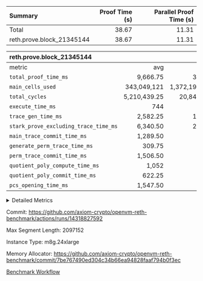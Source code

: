 | Summary | Proof Time (s) | Parallel Proof Time (s) |
|:---|---:|---:|
| Total |  38.67 |  11.31 |
| reth.prove.block_21345144 |  38.67 |  11.31 |


| reth.prove.block_21345144 |||||
|:---|---:|---:|---:|---:|
|metric|avg|sum|max|min|
| `total_proof_time_ms ` |  9,666.75 |  38,667 |  11,311 |  8,271 |
| `main_cells_used     ` |  343,049,121 |  1,372,196,484 |  481,873,354 |  248,890,548 |
| `total_cycles        ` |  5,210,439.25 |  20,841,757 |  6,307,955 |  3,748,517 |
| `execute_time_ms     ` |  744 |  2,976 |  868 |  510 |
| `trace_gen_time_ms   ` |  2,582.25 |  10,329 |  2,880 |  2,175 |
| `stark_prove_excluding_trace_time_ms` |  6,340.50 |  25,362 |  7,563 |  5,586 |
| `main_trace_commit_time_ms` |  1,289.50 |  5,158 |  1,587 |  1,101 |
| `generate_perm_trace_time_ms` |  309.75 |  1,239 |  362 |  249 |
| `perm_trace_commit_time_ms` |  1,506.50 |  6,026 |  1,807 |  1,213 |
| `quotient_poly_compute_time_ms` |  1,052 |  4,208 |  1,378 |  792 |
| `quotient_poly_commit_time_ms` |  622.25 |  2,489 |  699 |  493 |
| `pcs_opening_time_ms ` |  1,547.50 |  6,190 |  1,714 |  1,240 |



<details>
<summary>Detailed Metrics</summary>

| air_name | block_number | quotient_deg | interactions | constraints |
| --- | --- | --- | --- | --- |
| AccessAdapterAir<16> | 21345144 | 2 | 5 | 12 | 
| AccessAdapterAir<2> | 21345144 | 2 | 5 | 12 | 
| AccessAdapterAir<32> | 21345144 | 2 | 5 | 12 | 
| AccessAdapterAir<4> | 21345144 | 2 | 5 | 12 | 
| AccessAdapterAir<8> | 21345144 | 2 | 5 | 12 | 
| BitwiseOperationLookupAir<8> | 21345144 | 2 | 2 | 4 | 
| KeccakVmAir | 21345144 | 2 | 321 | 4,513 | 
| MemoryMerkleAir<8> | 21345144 | 2 | 4 | 39 | 
| PersistentBoundaryAir<8> | 21345144 | 2 | 3 | 7 | 
| PhantomAir | 21345144 | 2 | 3 | 5 | 
| Poseidon2PeripheryAir<BabyBearParameters>, 1> | 21345144 | 2 | 1 | 286 | 
| ProgramAir | 21345144 | 1 | 1 | 4 | 
| RangeTupleCheckerAir<2> | 21345144 | 1 | 1 | 4 | 
| Rv32HintStoreAir | 21345144 | 2 | 18 | 28 | 
| Sha256VmAir | 21345144 | 2 | 50 | 663 | 
| VariableRangeCheckerAir | 21345144 | 1 | 1 | 4 | 
| VmAirWrapper<Rv32BaseAluAdapterAir, BaseAluCoreAir<4, 8> | 21345144 | 2 | 20 | 37 | 
| VmAirWrapper<Rv32BaseAluAdapterAir, LessThanCoreAir<4, 8> | 21345144 | 2 | 18 | 40 | 
| VmAirWrapper<Rv32BaseAluAdapterAir, ShiftCoreAir<4, 8> | 21345144 | 2 | 24 | 91 | 
| VmAirWrapper<Rv32BranchAdapterAir, BranchEqualCoreAir<4> | 21345144 | 2 | 11 | 20 | 
| VmAirWrapper<Rv32BranchAdapterAir, BranchLessThanCoreAir<4, 8> | 21345144 | 2 | 13 | 35 | 
| VmAirWrapper<Rv32CondRdWriteAdapterAir, Rv32JalLuiCoreAir> | 21345144 | 2 | 10 | 18 | 
| VmAirWrapper<Rv32HeapAdapterAir<2, 32, 32>, BaseAluCoreAir<32, 8> | 21345144 | 2 | 61 | 126 | 
| VmAirWrapper<Rv32HeapAdapterAir<2, 32, 32>, LessThanCoreAir<32, 8> | 21345144 | 2 | 31 | 129 | 
| VmAirWrapper<Rv32HeapAdapterAir<2, 32, 32>, MultiplicationCoreAir<32, 8> | 21345144 | 2 | 61 | 57 | 
| VmAirWrapper<Rv32HeapAdapterAir<2, 32, 32>, ShiftCoreAir<32, 8> | 21345144 | 2 | 79 | 2,161 | 
| VmAirWrapper<Rv32HeapBranchAdapterAir<2, 32>, BranchEqualCoreAir<32> | 21345144 | 2 | 20 | 55 | 
| VmAirWrapper<Rv32HeapBranchAdapterAir<2, 32>, BranchLessThanCoreAir<32, 8> | 21345144 | 2 | 22 | 126 | 
| VmAirWrapper<Rv32IsEqualModAdapterAir<2, 1, 32, 32>, ModularIsEqualCoreAir<32, 4, 8> | 21345144 | 2 | 25 | 225 | 
| VmAirWrapper<Rv32IsEqualModAdapterAir<2, 3, 16, 48>, ModularIsEqualCoreAir<48, 4, 8> | 21345144 | 2 | 41 | 333 | 
| VmAirWrapper<Rv32JalrAdapterAir, Rv32JalrCoreAir> | 21345144 | 2 | 16 | 20 | 
| VmAirWrapper<Rv32LoadStoreAdapterAir, LoadSignExtendCoreAir<4, 8> | 21345144 | 2 | 18 | 33 | 
| VmAirWrapper<Rv32LoadStoreAdapterAir, LoadStoreCoreAir<4> | 21345144 | 2 | 17 | 40 | 
| VmAirWrapper<Rv32MultAdapterAir, DivRemCoreAir<4, 8> | 21345144 | 2 | 25 | 84 | 
| VmAirWrapper<Rv32MultAdapterAir, MulHCoreAir<4, 8> | 21345144 | 2 | 24 | 31 | 
| VmAirWrapper<Rv32MultAdapterAir, MultiplicationCoreAir<4, 8> | 21345144 | 2 | 19 | 19 | 
| VmAirWrapper<Rv32RdWriteAdapterAir, Rv32AuipcCoreAir> | 21345144 | 2 | 12 | 14 | 
| VmAirWrapper<Rv32VecHeapAdapterAir<1, 2, 2, 32, 32>, FieldExpressionCoreAir> | 21345144 | 2 | 415 | 480 | 
| VmAirWrapper<Rv32VecHeapAdapterAir<1, 6, 6, 16, 16>, FieldExpressionCoreAir> | 21345144 | 2 | 832 | 921 | 
| VmAirWrapper<Rv32VecHeapAdapterAir<2, 1, 1, 32, 32>, FieldExpressionCoreAir> | 21345144 | 2 | 158 | 190 | 
| VmAirWrapper<Rv32VecHeapAdapterAir<2, 2, 2, 32, 32>, FieldExpressionCoreAir> | 21345144 | 2 | 428 | 457 | 
| VmAirWrapper<Rv32VecHeapAdapterAir<2, 3, 3, 16, 16>, FieldExpressionCoreAir> | 21345144 | 2 | 246 | 288 | 
| VmAirWrapper<Rv32VecHeapAdapterAir<2, 6, 6, 16, 16>, FieldExpressionCoreAir> | 21345144 | 2 | 668 | 701 | 
| VmConnectorAir | 21345144 | 2 | 5 | 11 | 

| group | air_name | block_number | segment | rows | prep_cols | perm_cols | main_cols | cells |
| --- | --- | --- | --- | --- | --- | --- | --- | --- |
| reth.prove.block_21345144 | AccessAdapterAir<16> | 21345144 | 0 | 64 |  | 16 | 25 | 2,624 | 
| reth.prove.block_21345144 | AccessAdapterAir<16> | 21345144 | 1 | 65,536 |  | 16 | 25 | 2,686,976 | 
| reth.prove.block_21345144 | AccessAdapterAir<16> | 21345144 | 2 | 131,072 |  | 16 | 25 | 5,373,952 | 
| reth.prove.block_21345144 | AccessAdapterAir<16> | 21345144 | 3 | 32,768 |  | 16 | 25 | 1,343,488 | 
| reth.prove.block_21345144 | AccessAdapterAir<2> | 21345144 | 2 | 512 |  | 16 | 11 | 13,824 | 
| reth.prove.block_21345144 | AccessAdapterAir<2> | 21345144 | 3 | 32,768 |  | 16 | 11 | 884,736 | 
| reth.prove.block_21345144 | AccessAdapterAir<32> | 21345144 | 0 | 32 |  | 16 | 41 | 1,824 | 
| reth.prove.block_21345144 | AccessAdapterAir<32> | 21345144 | 1 | 32,768 |  | 16 | 41 | 1,867,776 | 
| reth.prove.block_21345144 | AccessAdapterAir<32> | 21345144 | 2 | 65,536 |  | 16 | 41 | 3,735,552 | 
| reth.prove.block_21345144 | AccessAdapterAir<32> | 21345144 | 3 | 16,384 |  | 16 | 41 | 933,888 | 
| reth.prove.block_21345144 | AccessAdapterAir<4> | 21345144 | 0 | 64 |  | 16 | 13 | 1,856 | 
| reth.prove.block_21345144 | AccessAdapterAir<4> | 21345144 | 2 | 256 |  | 16 | 13 | 7,424 | 
| reth.prove.block_21345144 | AccessAdapterAir<4> | 21345144 | 3 | 16,384 |  | 16 | 13 | 475,136 | 
| reth.prove.block_21345144 | AccessAdapterAir<8> | 21345144 | 0 | 262,144 |  | 16 | 17 | 8,650,752 | 
| reth.prove.block_21345144 | AccessAdapterAir<8> | 21345144 | 1 | 524,288 |  | 16 | 17 | 17,301,504 | 
| reth.prove.block_21345144 | AccessAdapterAir<8> | 21345144 | 2 | 524,288 |  | 16 | 17 | 17,301,504 | 
| reth.prove.block_21345144 | AccessAdapterAir<8> | 21345144 | 3 | 262,144 |  | 16 | 17 | 8,650,752 | 
| reth.prove.block_21345144 | BitwiseOperationLookupAir<8> | 21345144 | 0 | 65,536 | 3 | 8 | 2 | 655,360 | 
| reth.prove.block_21345144 | BitwiseOperationLookupAir<8> | 21345144 | 1 | 65,536 | 3 | 8 | 2 | 655,360 | 
| reth.prove.block_21345144 | BitwiseOperationLookupAir<8> | 21345144 | 2 | 65,536 | 3 | 8 | 2 | 655,360 | 
| reth.prove.block_21345144 | BitwiseOperationLookupAir<8> | 21345144 | 3 | 65,536 | 3 | 8 | 2 | 655,360 | 
| reth.prove.block_21345144 | KeccakVmAir | 21345144 | 0 | 1 |  | 1,056 | 3,163 | 4,219 | 
| reth.prove.block_21345144 | KeccakVmAir | 21345144 | 1 | 65,536 |  | 1,056 | 3,163 | 276,496,384 | 
| reth.prove.block_21345144 | KeccakVmAir | 21345144 | 2 | 4,096 |  | 1,056 | 3,163 | 17,281,024 | 
| reth.prove.block_21345144 | KeccakVmAir | 21345144 | 3 | 65,536 |  | 1,056 | 3,163 | 276,496,384 | 
| reth.prove.block_21345144 | MemoryMerkleAir<8> | 21345144 | 0 | 262,144 |  | 16 | 32 | 12,582,912 | 
| reth.prove.block_21345144 | MemoryMerkleAir<8> | 21345144 | 1 | 524,288 |  | 16 | 32 | 25,165,824 | 
| reth.prove.block_21345144 | MemoryMerkleAir<8> | 21345144 | 2 | 262,144 |  | 16 | 32 | 12,582,912 | 
| reth.prove.block_21345144 | MemoryMerkleAir<8> | 21345144 | 3 | 524,288 |  | 16 | 32 | 25,165,824 | 
| reth.prove.block_21345144 | PersistentBoundaryAir<8> | 21345144 | 0 | 262,144 |  | 12 | 20 | 8,388,608 | 
| reth.prove.block_21345144 | PersistentBoundaryAir<8> | 21345144 | 1 | 524,288 |  | 12 | 20 | 16,777,216 | 
| reth.prove.block_21345144 | PersistentBoundaryAir<8> | 21345144 | 2 | 262,144 |  | 12 | 20 | 8,388,608 | 
| reth.prove.block_21345144 | PersistentBoundaryAir<8> | 21345144 | 3 | 262,144 |  | 12 | 20 | 8,388,608 | 
| reth.prove.block_21345144 | PhantomAir | 21345144 | 0 | 4 |  | 12 | 6 | 72 | 
| reth.prove.block_21345144 | PhantomAir | 21345144 | 1 | 32 |  | 12 | 6 | 576 | 
| reth.prove.block_21345144 | PhantomAir | 21345144 | 2 | 1 |  | 12 | 6 | 18 | 
| reth.prove.block_21345144 | PhantomAir | 21345144 | 3 | 8 |  | 12 | 6 | 144 | 
| reth.prove.block_21345144 | Poseidon2PeripheryAir<BabyBearParameters>, 1> | 21345144 | 0 | 262,144 |  | 8 | 300 | 80,740,352 | 
| reth.prove.block_21345144 | Poseidon2PeripheryAir<BabyBearParameters>, 1> | 21345144 | 1 | 262,144 |  | 8 | 300 | 80,740,352 | 
| reth.prove.block_21345144 | Poseidon2PeripheryAir<BabyBearParameters>, 1> | 21345144 | 2 | 131,072 |  | 8 | 300 | 40,370,176 | 
| reth.prove.block_21345144 | Poseidon2PeripheryAir<BabyBearParameters>, 1> | 21345144 | 3 | 262,144 |  | 8 | 300 | 80,740,352 | 
| reth.prove.block_21345144 | ProgramAir | 21345144 | 0 | 524,288 |  | 8 | 10 | 9,437,184 | 
| reth.prove.block_21345144 | ProgramAir | 21345144 | 1 | 524,288 |  | 8 | 10 | 9,437,184 | 
| reth.prove.block_21345144 | ProgramAir | 21345144 | 2 | 524,288 |  | 8 | 10 | 9,437,184 | 
| reth.prove.block_21345144 | ProgramAir | 21345144 | 3 | 524,288 |  | 8 | 10 | 9,437,184 | 
| reth.prove.block_21345144 | RangeTupleCheckerAir<2> | 21345144 | 0 | 2,097,152 | 2 | 8 | 1 | 18,874,368 | 
| reth.prove.block_21345144 | RangeTupleCheckerAir<2> | 21345144 | 1 | 2,097,152 | 2 | 8 | 1 | 18,874,368 | 
| reth.prove.block_21345144 | RangeTupleCheckerAir<2> | 21345144 | 2 | 2,097,152 | 2 | 8 | 1 | 18,874,368 | 
| reth.prove.block_21345144 | RangeTupleCheckerAir<2> | 21345144 | 3 | 2,097,152 | 2 | 8 | 1 | 18,874,368 | 
| reth.prove.block_21345144 | Rv32HintStoreAir | 21345144 | 0 | 131,072 |  | 44 | 32 | 9,961,472 | 
| reth.prove.block_21345144 | Rv32HintStoreAir | 21345144 | 1 | 262,144 |  | 44 | 32 | 19,922,944 | 
| reth.prove.block_21345144 | VariableRangeCheckerAir | 21345144 | 0 | 262,144 | 2 | 8 | 1 | 2,359,296 | 
| reth.prove.block_21345144 | VariableRangeCheckerAir | 21345144 | 1 | 262,144 | 2 | 8 | 1 | 2,359,296 | 
| reth.prove.block_21345144 | VariableRangeCheckerAir | 21345144 | 2 | 262,144 | 2 | 8 | 1 | 2,359,296 | 
| reth.prove.block_21345144 | VariableRangeCheckerAir | 21345144 | 3 | 262,144 | 2 | 8 | 1 | 2,359,296 | 
| reth.prove.block_21345144 | VmAirWrapper<Rv32BaseAluAdapterAir, BaseAluCoreAir<4, 8> | 21345144 | 0 | 2,097,152 |  | 52 | 36 | 184,549,376 | 
| reth.prove.block_21345144 | VmAirWrapper<Rv32BaseAluAdapterAir, BaseAluCoreAir<4, 8> | 21345144 | 1 | 2,097,152 |  | 52 | 36 | 184,549,376 | 
| reth.prove.block_21345144 | VmAirWrapper<Rv32BaseAluAdapterAir, BaseAluCoreAir<4, 8> | 21345144 | 2 | 2,097,152 |  | 52 | 36 | 184,549,376 | 
| reth.prove.block_21345144 | VmAirWrapper<Rv32BaseAluAdapterAir, BaseAluCoreAir<4, 8> | 21345144 | 3 | 2,097,152 |  | 52 | 36 | 184,549,376 | 
| reth.prove.block_21345144 | VmAirWrapper<Rv32BaseAluAdapterAir, LessThanCoreAir<4, 8> | 21345144 | 0 | 131,072 |  | 40 | 37 | 10,092,544 | 
| reth.prove.block_21345144 | VmAirWrapper<Rv32BaseAluAdapterAir, LessThanCoreAir<4, 8> | 21345144 | 1 | 131,072 |  | 40 | 37 | 10,092,544 | 
| reth.prove.block_21345144 | VmAirWrapper<Rv32BaseAluAdapterAir, LessThanCoreAir<4, 8> | 21345144 | 2 | 131,072 |  | 40 | 37 | 10,092,544 | 
| reth.prove.block_21345144 | VmAirWrapper<Rv32BaseAluAdapterAir, LessThanCoreAir<4, 8> | 21345144 | 3 | 131,072 |  | 40 | 37 | 10,092,544 | 
| reth.prove.block_21345144 | VmAirWrapper<Rv32BaseAluAdapterAir, ShiftCoreAir<4, 8> | 21345144 | 0 | 262,144 |  | 52 | 53 | 27,525,120 | 
| reth.prove.block_21345144 | VmAirWrapper<Rv32BaseAluAdapterAir, ShiftCoreAir<4, 8> | 21345144 | 1 | 524,288 |  | 52 | 53 | 55,050,240 | 
| reth.prove.block_21345144 | VmAirWrapper<Rv32BaseAluAdapterAir, ShiftCoreAir<4, 8> | 21345144 | 2 | 524,288 |  | 52 | 53 | 55,050,240 | 
| reth.prove.block_21345144 | VmAirWrapper<Rv32BaseAluAdapterAir, ShiftCoreAir<4, 8> | 21345144 | 3 | 262,144 |  | 52 | 53 | 27,525,120 | 
| reth.prove.block_21345144 | VmAirWrapper<Rv32BranchAdapterAir, BranchEqualCoreAir<4> | 21345144 | 0 | 524,288 |  | 28 | 26 | 28,311,552 | 
| reth.prove.block_21345144 | VmAirWrapper<Rv32BranchAdapterAir, BranchEqualCoreAir<4> | 21345144 | 1 | 524,288 |  | 28 | 26 | 28,311,552 | 
| reth.prove.block_21345144 | VmAirWrapper<Rv32BranchAdapterAir, BranchEqualCoreAir<4> | 21345144 | 2 | 524,288 |  | 28 | 26 | 28,311,552 | 
| reth.prove.block_21345144 | VmAirWrapper<Rv32BranchAdapterAir, BranchEqualCoreAir<4> | 21345144 | 3 | 524,288 |  | 28 | 26 | 28,311,552 | 
| reth.prove.block_21345144 | VmAirWrapper<Rv32BranchAdapterAir, BranchLessThanCoreAir<4, 8> | 21345144 | 0 | 262,144 |  | 32 | 32 | 16,777,216 | 
| reth.prove.block_21345144 | VmAirWrapper<Rv32BranchAdapterAir, BranchLessThanCoreAir<4, 8> | 21345144 | 1 | 524,288 |  | 32 | 32 | 33,554,432 | 
| reth.prove.block_21345144 | VmAirWrapper<Rv32BranchAdapterAir, BranchLessThanCoreAir<4, 8> | 21345144 | 2 | 1,048,576 |  | 32 | 32 | 67,108,864 | 
| reth.prove.block_21345144 | VmAirWrapper<Rv32BranchAdapterAir, BranchLessThanCoreAir<4, 8> | 21345144 | 3 | 262,144 |  | 32 | 32 | 16,777,216 | 
| reth.prove.block_21345144 | VmAirWrapper<Rv32CondRdWriteAdapterAir, Rv32JalLuiCoreAir> | 21345144 | 0 | 262,144 |  | 28 | 18 | 12,058,624 | 
| reth.prove.block_21345144 | VmAirWrapper<Rv32CondRdWriteAdapterAir, Rv32JalLuiCoreAir> | 21345144 | 1 | 131,072 |  | 28 | 18 | 6,029,312 | 
| reth.prove.block_21345144 | VmAirWrapper<Rv32CondRdWriteAdapterAir, Rv32JalLuiCoreAir> | 21345144 | 2 | 131,072 |  | 28 | 18 | 6,029,312 | 
| reth.prove.block_21345144 | VmAirWrapper<Rv32CondRdWriteAdapterAir, Rv32JalLuiCoreAir> | 21345144 | 3 | 65,536 |  | 28 | 18 | 3,014,656 | 
| reth.prove.block_21345144 | VmAirWrapper<Rv32HeapAdapterAir<2, 32, 32>, BaseAluCoreAir<32, 8> | 21345144 | 1 | 1,024 |  | 192 | 168 | 368,640 | 
| reth.prove.block_21345144 | VmAirWrapper<Rv32HeapAdapterAir<2, 32, 32>, BaseAluCoreAir<32, 8> | 21345144 | 2 | 4,096 |  | 192 | 168 | 1,474,560 | 
| reth.prove.block_21345144 | VmAirWrapper<Rv32HeapAdapterAir<2, 32, 32>, BaseAluCoreAir<32, 8> | 21345144 | 3 | 2,048 |  | 192 | 168 | 737,280 | 
| reth.prove.block_21345144 | VmAirWrapper<Rv32HeapAdapterAir<2, 32, 32>, LessThanCoreAir<32, 8> | 21345144 | 1 | 256 |  | 68 | 169 | 60,672 | 
| reth.prove.block_21345144 | VmAirWrapper<Rv32HeapAdapterAir<2, 32, 32>, LessThanCoreAir<32, 8> | 21345144 | 2 | 2,048 |  | 68 | 169 | 485,376 | 
| reth.prove.block_21345144 | VmAirWrapper<Rv32HeapAdapterAir<2, 32, 32>, LessThanCoreAir<32, 8> | 21345144 | 3 | 512 |  | 68 | 169 | 121,344 | 
| reth.prove.block_21345144 | VmAirWrapper<Rv32HeapAdapterAir<2, 32, 32>, MultiplicationCoreAir<32, 8> | 21345144 | 1 | 256 |  | 192 | 164 | 91,136 | 
| reth.prove.block_21345144 | VmAirWrapper<Rv32HeapAdapterAir<2, 32, 32>, MultiplicationCoreAir<32, 8> | 21345144 | 2 | 512 |  | 192 | 164 | 182,272 | 
| reth.prove.block_21345144 | VmAirWrapper<Rv32HeapAdapterAir<2, 32, 32>, MultiplicationCoreAir<32, 8> | 21345144 | 3 | 128 |  | 192 | 164 | 45,568 | 
| reth.prove.block_21345144 | VmAirWrapper<Rv32HeapAdapterAir<2, 32, 32>, ShiftCoreAir<32, 8> | 21345144 | 1 | 512 |  | 164 | 241 | 207,360 | 
| reth.prove.block_21345144 | VmAirWrapper<Rv32HeapAdapterAir<2, 32, 32>, ShiftCoreAir<32, 8> | 21345144 | 2 | 1,024 |  | 164 | 241 | 414,720 | 
| reth.prove.block_21345144 | VmAirWrapper<Rv32HeapAdapterAir<2, 32, 32>, ShiftCoreAir<32, 8> | 21345144 | 3 | 512 |  | 164 | 241 | 207,360 | 
| reth.prove.block_21345144 | VmAirWrapper<Rv32HeapBranchAdapterAir<2, 32>, BranchEqualCoreAir<32> | 21345144 | 1 | 2,048 |  | 48 | 124 | 352,256 | 
| reth.prove.block_21345144 | VmAirWrapper<Rv32HeapBranchAdapterAir<2, 32>, BranchEqualCoreAir<32> | 21345144 | 2 | 8,192 |  | 48 | 124 | 1,409,024 | 
| reth.prove.block_21345144 | VmAirWrapper<Rv32HeapBranchAdapterAir<2, 32>, BranchEqualCoreAir<32> | 21345144 | 3 | 2,048 |  | 48 | 124 | 352,256 | 
| reth.prove.block_21345144 | VmAirWrapper<Rv32IsEqualModAdapterAir<2, 1, 32, 32>, ModularIsEqualCoreAir<32, 4, 8> | 21345144 | 0 | 1 |  | 56 | 166 | 222 | 
| reth.prove.block_21345144 | VmAirWrapper<Rv32IsEqualModAdapterAir<2, 1, 32, 32>, ModularIsEqualCoreAir<32, 4, 8> | 21345144 | 1 | 8,192 |  | 56 | 166 | 1,818,624 | 
| reth.prove.block_21345144 | VmAirWrapper<Rv32JalrAdapterAir, Rv32JalrCoreAir> | 21345144 | 0 | 131,072 |  | 36 | 28 | 8,388,608 | 
| reth.prove.block_21345144 | VmAirWrapper<Rv32JalrAdapterAir, Rv32JalrCoreAir> | 21345144 | 1 | 131,072 |  | 36 | 28 | 8,388,608 | 
| reth.prove.block_21345144 | VmAirWrapper<Rv32JalrAdapterAir, Rv32JalrCoreAir> | 21345144 | 2 | 131,072 |  | 36 | 28 | 8,388,608 | 
| reth.prove.block_21345144 | VmAirWrapper<Rv32JalrAdapterAir, Rv32JalrCoreAir> | 21345144 | 3 | 131,072 |  | 36 | 28 | 8,388,608 | 
| reth.prove.block_21345144 | VmAirWrapper<Rv32LoadStoreAdapterAir, LoadSignExtendCoreAir<4, 8> | 21345144 | 0 | 262,144 |  | 52 | 36 | 23,068,672 | 
| reth.prove.block_21345144 | VmAirWrapper<Rv32LoadStoreAdapterAir, LoadSignExtendCoreAir<4, 8> | 21345144 | 1 | 262,144 |  | 52 | 36 | 23,068,672 | 
| reth.prove.block_21345144 | VmAirWrapper<Rv32LoadStoreAdapterAir, LoadSignExtendCoreAir<4, 8> | 21345144 | 2 | 524,288 |  | 52 | 36 | 46,137,344 | 
| reth.prove.block_21345144 | VmAirWrapper<Rv32LoadStoreAdapterAir, LoadSignExtendCoreAir<4, 8> | 21345144 | 3 | 262,144 |  | 52 | 36 | 23,068,672 | 
| reth.prove.block_21345144 | VmAirWrapper<Rv32LoadStoreAdapterAir, LoadStoreCoreAir<4> | 21345144 | 0 | 4,194,304 |  | 52 | 41 | 390,070,272 | 
| reth.prove.block_21345144 | VmAirWrapper<Rv32LoadStoreAdapterAir, LoadStoreCoreAir<4> | 21345144 | 1 | 4,194,304 |  | 52 | 41 | 390,070,272 | 
| reth.prove.block_21345144 | VmAirWrapper<Rv32LoadStoreAdapterAir, LoadStoreCoreAir<4> | 21345144 | 2 | 4,194,304 |  | 52 | 41 | 390,070,272 | 
| reth.prove.block_21345144 | VmAirWrapper<Rv32LoadStoreAdapterAir, LoadStoreCoreAir<4> | 21345144 | 3 | 2,097,152 |  | 52 | 41 | 195,035,136 | 
| reth.prove.block_21345144 | VmAirWrapper<Rv32MultAdapterAir, DivRemCoreAir<4, 8> | 21345144 | 1 | 1,024 |  | 72 | 59 | 134,144 | 
| reth.prove.block_21345144 | VmAirWrapper<Rv32MultAdapterAir, DivRemCoreAir<4, 8> | 21345144 | 2 | 64 |  | 72 | 59 | 8,384 | 
| reth.prove.block_21345144 | VmAirWrapper<Rv32MultAdapterAir, DivRemCoreAir<4, 8> | 21345144 | 3 | 16 |  | 72 | 59 | 2,096 | 
| reth.prove.block_21345144 | VmAirWrapper<Rv32MultAdapterAir, MulHCoreAir<4, 8> | 21345144 | 0 | 128 |  | 72 | 39 | 14,208 | 
| reth.prove.block_21345144 | VmAirWrapper<Rv32MultAdapterAir, MulHCoreAir<4, 8> | 21345144 | 1 | 16,384 |  | 72 | 39 | 1,818,624 | 
| reth.prove.block_21345144 | VmAirWrapper<Rv32MultAdapterAir, MulHCoreAir<4, 8> | 21345144 | 2 | 32,768 |  | 72 | 39 | 3,637,248 | 
| reth.prove.block_21345144 | VmAirWrapper<Rv32MultAdapterAir, MulHCoreAir<4, 8> | 21345144 | 3 | 16,384 |  | 72 | 39 | 1,818,624 | 
| reth.prove.block_21345144 | VmAirWrapper<Rv32MultAdapterAir, MultiplicationCoreAir<4, 8> | 21345144 | 0 | 256 |  | 52 | 31 | 21,248 | 
| reth.prove.block_21345144 | VmAirWrapper<Rv32MultAdapterAir, MultiplicationCoreAir<4, 8> | 21345144 | 1 | 65,536 |  | 52 | 31 | 5,439,488 | 
| reth.prove.block_21345144 | VmAirWrapper<Rv32MultAdapterAir, MultiplicationCoreAir<4, 8> | 21345144 | 2 | 65,536 |  | 52 | 31 | 5,439,488 | 
| reth.prove.block_21345144 | VmAirWrapper<Rv32MultAdapterAir, MultiplicationCoreAir<4, 8> | 21345144 | 3 | 32,768 |  | 52 | 31 | 2,719,744 | 
| reth.prove.block_21345144 | VmAirWrapper<Rv32RdWriteAdapterAir, Rv32AuipcCoreAir> | 21345144 | 0 | 65,536 |  | 28 | 20 | 3,145,728 | 
| reth.prove.block_21345144 | VmAirWrapper<Rv32RdWriteAdapterAir, Rv32AuipcCoreAir> | 21345144 | 1 | 65,536 |  | 28 | 20 | 3,145,728 | 
| reth.prove.block_21345144 | VmAirWrapper<Rv32RdWriteAdapterAir, Rv32AuipcCoreAir> | 21345144 | 2 | 16,384 |  | 28 | 20 | 786,432 | 
| reth.prove.block_21345144 | VmAirWrapper<Rv32RdWriteAdapterAir, Rv32AuipcCoreAir> | 21345144 | 3 | 32,768 |  | 28 | 20 | 1,572,864 | 
| reth.prove.block_21345144 | VmAirWrapper<Rv32VecHeapAdapterAir<1, 2, 2, 32, 32>, FieldExpressionCoreAir> | 21345144 | 0 | 1 |  | 836 | 547 | 1,383 | 
| reth.prove.block_21345144 | VmAirWrapper<Rv32VecHeapAdapterAir<1, 2, 2, 32, 32>, FieldExpressionCoreAir> | 21345144 | 1 | 2,048 |  | 836 | 547 | 2,832,384 | 
| reth.prove.block_21345144 | VmAirWrapper<Rv32VecHeapAdapterAir<2, 1, 1, 32, 32>, FieldExpressionCoreAir> | 21345144 | 0 | 1 |  | 320 | 263 | 583 | 
| reth.prove.block_21345144 | VmAirWrapper<Rv32VecHeapAdapterAir<2, 1, 1, 32, 32>, FieldExpressionCoreAir> | 21345144 | 1 | 32 |  | 320 | 263 | 18,656 | 
| reth.prove.block_21345144 | VmAirWrapper<Rv32VecHeapAdapterAir<2, 2, 2, 32, 32>, FieldExpressionCoreAir> | 21345144 | 0 | 1 |  | 860 | 625 | 1,485 | 
| reth.prove.block_21345144 | VmAirWrapper<Rv32VecHeapAdapterAir<2, 2, 2, 32, 32>, FieldExpressionCoreAir> | 21345144 | 1 | 2,048 |  | 860 | 625 | 3,041,280 | 
| reth.prove.block_21345144 | VmConnectorAir | 21345144 | 0 | 2 | 1 | 16 | 5 | 42 | 
| reth.prove.block_21345144 | VmConnectorAir | 21345144 | 1 | 2 | 1 | 16 | 5 | 42 | 
| reth.prove.block_21345144 | VmConnectorAir | 21345144 | 2 | 2 | 1 | 16 | 5 | 42 | 
| reth.prove.block_21345144 | VmConnectorAir | 21345144 | 3 | 2 | 1 | 16 | 5 | 42 | 

| group | block_number | num_segments |
| --- | --- | --- |
| reth.prove.block_21345144 | 21345144 | 4 | 

| group | block_number | segment | trace_gen_time_ms | total_proof_time_ms | total_cycles | total_cells | stark_prove_excluding_trace_time_ms | quotient_poly_compute_time_ms | quotient_poly_commit_time_ms | perm_trace_commit_time_ms | pcs_opening_time_ms | main_trace_commit_time_ms | main_cells_used | generate_perm_trace_time_ms | execute_time_ms |
| --- | --- | --- | --- | --- | --- | --- | --- | --- | --- | --- | --- | --- | --- | --- | --- |
| reth.prove.block_21345144 | 21345144 | 0 | 2,409 | 9,090 | 5,121,205 | 855,689,369 | 5,932 | 792 | 641 | 1,457 | 1,524 | 1,209 | 248,890,548 | 294 | 749 | 
| reth.prove.block_21345144 | 21345144 | 1 | 2,880 | 11,311 | 5,664,080 | 1,230,748,938 | 7,563 | 1,378 | 699 | 1,807 | 1,714 | 1,587 | 481,873,354 | 362 | 868 | 
| reth.prove.block_21345144 | 21345144 | 2 | 2,865 | 9,995 | 6,307,955 | 945,956,860 | 6,281 | 919 | 656 | 1,549 | 1,712 | 1,101 | 298,733,555 | 334 | 849 | 
| reth.prove.block_21345144 | 21345144 | 3 | 2,175 | 8,271 | 3,748,517 | 938,745,578 | 5,586 | 1,119 | 493 | 1,213 | 1,240 | 1,261 | 342,699,027 | 249 | 510 | 

| group | block_number | segment | trace_height_constraint | weighted_sum | threshold |
| --- | --- | --- | --- | --- | --- |
| reth.prove.block_21345144 | 21345144 | 0 | 0 | 16,646,942 | 2,013,265,921 | 
| reth.prove.block_21345144 | 21345144 | 0 | 1 | 47,844,252 | 2,013,265,921 | 
| reth.prove.block_21345144 | 21345144 | 0 | 2 | 8,323,471 | 2,013,265,921 | 
| reth.prove.block_21345144 | 21345144 | 0 | 3 | 58,331,018 | 2,013,265,921 | 
| reth.prove.block_21345144 | 21345144 | 0 | 4 | 1,048,576 | 2,013,265,921 | 
| reth.prove.block_21345144 | 21345144 | 0 | 5 | 524,288 | 2,013,265,921 | 
| reth.prove.block_21345144 | 21345144 | 0 | 6 | 14,090,521 | 2,013,265,921 | 
| reth.prove.block_21345144 | 21345144 | 0 | 7 |  | 2,013,265,921 | 
| reth.prove.block_21345144 | 21345144 | 0 | 8 | 2,048 | 2,013,265,921 | 
| reth.prove.block_21345144 | 21345144 | 0 | 9 | 150,087,916 | 2,013,265,921 | 
| reth.prove.block_21345144 | 21345144 | 1 | 0 | 18,024,676 | 2,013,265,921 | 
| reth.prove.block_21345144 | 21345144 | 1 | 1 | 58,911,648 | 2,013,265,921 | 
| reth.prove.block_21345144 | 21345144 | 1 | 2 | 9,012,338 | 2,013,265,921 | 
| reth.prove.block_21345144 | 21345144 | 1 | 3 | 71,694,820 | 2,013,265,921 | 
| reth.prove.block_21345144 | 21345144 | 1 | 4 | 2,097,152 | 2,013,265,921 | 
| reth.prove.block_21345144 | 21345144 | 1 | 5 | 1,048,576 | 2,013,265,921 | 
| reth.prove.block_21345144 | 21345144 | 1 | 6 | 24,796,320 | 2,013,265,921 | 
| reth.prove.block_21345144 | 21345144 | 1 | 7 |  | 2,013,265,921 | 
| reth.prove.block_21345144 | 21345144 | 1 | 8 | 409,600 | 2,013,265,921 | 
| reth.prove.block_21345144 | 21345144 | 1 | 9 | 189,271,930 | 2,013,265,921 | 
| reth.prove.block_21345144 | 21345144 | 2 | 0 | 18,881,670 | 2,013,265,921 | 
| reth.prove.block_21345144 | 21345144 | 2 | 1 | 55,480,960 | 2,013,265,921 | 
| reth.prove.block_21345144 | 21345144 | 2 | 2 | 9,440,835 | 2,013,265,921 | 
| reth.prove.block_21345144 | 21345144 | 2 | 3 | 67,638,148 | 2,013,265,921 | 
| reth.prove.block_21345144 | 21345144 | 2 | 4 | 1,048,576 | 2,013,265,921 | 
| reth.prove.block_21345144 | 21345144 | 2 | 5 | 524,288 | 2,013,265,921 | 
| reth.prove.block_21345144 | 21345144 | 2 | 6 | 16,453,760 | 2,013,265,921 | 
| reth.prove.block_21345144 | 21345144 | 2 | 7 |  | 2,013,265,921 | 
| reth.prove.block_21345144 | 21345144 | 2 | 8 | 541,184 | 2,013,265,921 | 
| reth.prove.block_21345144 | 21345144 | 2 | 9 | 173,155,149 | 2,013,265,921 | 
| reth.prove.block_21345144 | 21345144 | 3 | 0 | 11,970,868 | 2,013,265,921 | 
| reth.prove.block_21345144 | 21345144 | 3 | 1 | 40,556,128 | 2,013,265,921 | 
| reth.prove.block_21345144 | 21345144 | 3 | 2 | 5,985,434 | 2,013,265,921 | 
| reth.prove.block_21345144 | 21345144 | 3 | 3 | 46,766,180 | 2,013,265,921 | 
| reth.prove.block_21345144 | 21345144 | 3 | 4 | 1,835,008 | 2,013,265,921 | 
| reth.prove.block_21345144 | 21345144 | 3 | 5 | 786,432 | 2,013,265,921 | 
| reth.prove.block_21345144 | 21345144 | 3 | 6 | 22,087,456 | 2,013,265,921 | 
| reth.prove.block_21345144 | 21345144 | 3 | 7 |  | 2,013,265,921 | 
| reth.prove.block_21345144 | 21345144 | 3 | 8 | 266,368 | 2,013,265,921 | 
| reth.prove.block_21345144 | 21345144 | 3 | 9 | 133,530,674 | 2,013,265,921 | 

</details>


Commit: https://github.com/axiom-crypto/openvm-reth-benchmark/actions/runs/14318827592

Max Segment Length: 2097152

Instance Type: m8g.24xlarge

Memory Allocator: https://github.com/axiom-crypto/openvm-reth-benchmark/commit/7be767490ed304c34b66ea94828faaf794b0f3ec

[Benchmark Workflow]()
